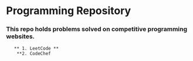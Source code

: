 # Programming Repository #
### This repo holds problems solved on competitive programming websites. ###
       ** 1. LeetCode **
        **2. CodeChef 
 
